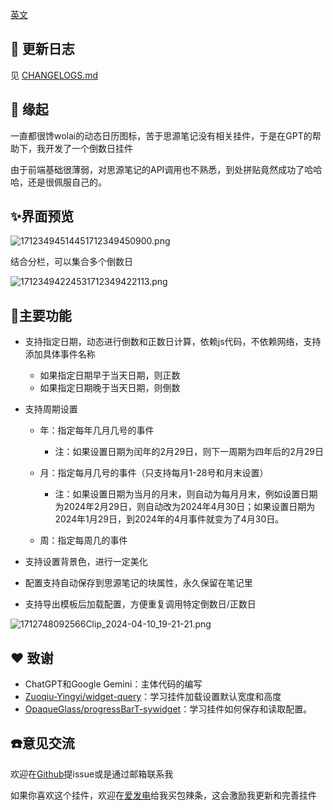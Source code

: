 [英文](./README.md)

## 🚀 更新日志

见 [CHANGELOGS.md](./CHANGELOGS.md)

## 💌 缘起

一直都很馋wolai的动态日历图标，苦于思源笔记没有相关挂件，于是在GPT的帮助下，我开发了一个倒数日挂件

由于前端基础很薄弱，对思源笔记的API调用也不熟悉，到处拼贴竟然成功了哈哈哈，还是很佩服自己的。

## ✨界面预览
![17123494514451712349450900.png](https://fastly.jsdelivr.net/gh/Achuan-2/PicBed@pic/assets/17123494514451712349450900.png)  

结合分栏，可以集合多个倒数日  

![17123494224531712349422113.png](https://fastly.jsdelivr.net/gh/Achuan-2/PicBed@pic/assets/17123494224531712349422113.png)

## 🐯主要功能

* 支持指定日期，动态进行倒数和正数日计算，依赖js代码，不依赖网络，支持添加具体事件名称

  * 如果指定日期早于当天日期，则正数
  * 如果指定日期晚于当天日期，则倒数
* 支持周期设置

  * 年：指定每年几月几号的事件

    * 注：如果设置日期为闰年的2月29日，则下一周期为四年后的2月29日
  * 月：指定每月几号的事件（只支持每月1-28号和月末设置）

    * 注：如果设置日期为当月的月末，则自动为每月月末，例如设置日期为2024年2月29日，则自动改为2024年4月30日；如果设置日期为2024年1月29日，到2024年的4月事件就变为了4月30日。
  * 周：指定每周几的事件
* 支持设置背景色，进行一定美化
* 配置支持自动保存到思源笔记的块属性，永久保留在笔记里
* 支持导出模板后加载配置，方便重复调用特定倒数日/正数日


![1712748092566Clip_2024-04-10_19-21-21.png](https://fastly.jsdelivr.net/gh/Achuan-2/PicBed@pic/assets/1712748092566Clip_2024-04-10_19-21-21.png)



## ❤ 致谢

* ChatGPT和Google Gemini：主体代码的编写
* [Zuoqiu-Yingyi/widget-query](https://github.com/Zuoqiu-Yingyi/widget-query)：学习挂件加载设置默认宽度和高度
* [OpaqueGlass/progressBarT-sywidget](https://github.com/OpaqueGlass/progressBarT-sywidget)：学习挂件如何保存和读取配置。

## ☎️意见交流

欢迎在[Github](https://github.com/Achuan-2/siyuan-widget-dayCounter)提issue或是通过邮箱联系我

如果你喜欢这个挂件，欢迎在[爱发电](https://afdian.net/a/achuan-2)给我买包辣条，这会激励我更新和完善挂件